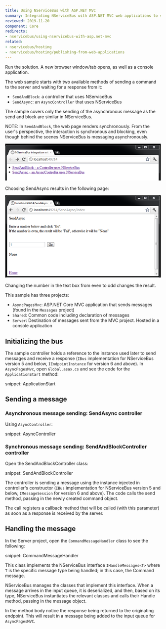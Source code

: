 ```yaml
---
title: Using NServiceBus with ASP.NET MVC
summary: Integrating NServiceBus with ASP.NET MVC web applications to send messages from a website.
reviewed: 2019-11-20
component: Core
redirects:
- nservicebus/using-nservicebus-with-asp.net-mvc
related:
- nservicebus/hosting
- nservicebus/hosting/publishing-from-web-applications
---
```


Run the solution. A new browser window/tab opens, as well as a console application.

The web sample starts with two available methods of sending a command to the server and waiting for a response from it:

 * `SendAndBlock`: a controller that uses NServiceBus
 * `SendAsync`: an `AsyncController` that uses NServiceBus

The sample covers only the sending of the asynchronous message as the send and block are similar in NServiceBus.

NOTE: In `SendAndBlock`, the web page renders synchronously. From the user's perspective, the interaction is synchronous and blocking, even though behind the scenes NServiceBus is messaging asynchronously.

![AsyncPages Asp.Net Mvc sample running](async-pages-mvc-selecting-blocking-method.png "AsyncPages Asp.Net Mvc sample running")

Choosing SendAsync results in the following page:

![AsyncPages Asp.Net Mvc sample running](async-pages-mvc-running.png "AsyncPages Asp.Net Mvc sample running")

Changing the number in the text box from even to odd changes the result.

This sample has three projects:

 * `AsyncPagesMvc`: ASP.NET Core MVC application that sends messages (found in the `Messages` project)
 * `Shared`: Common code including declaration of messages
 * `Server`: Destination of messages sent from the MVC project. Hosted in a console application


## Initializing the bus

The sample controller holds a reference to the instance used later to send messages and receive a response (`IBus` implementation for NServiceBus version 5 and below, `IEndpointInstance` for version 6 and above). In `AsyncPagesMvc`, open `Global.asax.cs` and see the code for the `ApplicationStart` method:

snippet: ApplicationStart


## Sending a message


### Asynchronous message sending: SendAsync controller

Using `AsyncController`:

snippet: AsyncController


### Synchronous message sending: SendAndBlockController controller

Open the SendAndBlockController class:

snippet: SendAndBlockController

The controller is sending a message using the instance injected in controller's constructor (`IBus` implementation for NServiceBus version 5 and below, `IMessageSession` for version 6 and above). The code calls the send method, passing in the newly created command object.

The call registers a callback method that will be called (with this parameter) as soon as a response is received by the server.


## Handling the message

In the Server project, open the `CommandMessageHandler` class to see the following:

snippet: CommandMessageHandler

This class implements the NServiceBus interface `IHandleMessages<T>` where `T` is the specific message type being handled; in this case, the Command message.

NServiceBus manages the classes that implement this interface. When a message arrives in the input queue, it is deserialized, and then, based on its type, NServiceBus instantiates the relevant classes and calls their Handle method, passing in the message object.

In the method body notice the response being returned to the originating endpoint. This will result in a message being added to the input queue for `AsyncPagesMVC`.
